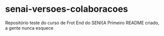 # senai-versoes-colaboracoes
Repositório teste do curso de Frot End do SENI{A
Primeiro README criado, a gente nunca esquece
